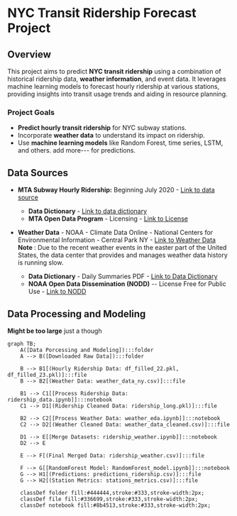 # NYC Transit Ridership Forecast Project

## Overview

This project aims to predict **NYC transit ridership** using a combination of historical ridership data, **weather information**, and event data. It leverages machine learning models to forecast hourly ridership at various stations, providing insights into transit usage trends and aiding in resource planning.

### Project Goals

- **Predict hourly transit ridership** for NYC subway stations.
- Incorporate **weather data** to understand its impact on ridership.
- Use **machine learning models** like Random Forest, time series, LSTM, and others.  add more--- for predictions.

## Data Sources
- **MTA Subway Hourly Ridership:** Beginning July 2020 - [Link to data source](https://data.ny.gov/Transportation/MTA-Subway-Hourly-Ridership-Beginning-July-2020/wujg-7c2s/about_data)
  - **Data Dictionary** - [Link to data dictionary](https://data.ny.gov/api/views/wujg-7c2s/files/41d9b5bf-aeda-4a7e-b15c-a3c5f01ee345?download=true&filename=MTA_SubwayHourlyRidership_DataDictionary.pdf)
  - **MTA Open Data Program** - Licensing - [Link to License](https://new.mta.info/open-data)
  
- **Weather Data** - NOAA - Climate Data Online - National Centers for Environmental Information - Central Park NY - [Link to Weather Data](https://www.ncdc.noaa.gov/cdo-web/datasets)
  **Note** : Due to the recent weather events in the easter part of the United States, the data center that provides and manages weather data history is running slow.   
  - **Data Dictionary** - Daily Summaries PDF - [Link to Data Dictionary](http://www.ncei.noaa.gov/pub/data/cdo/documentation/GHCND_documentation.pdf)
  - **NOAA Open Data Dissemination (NODD)** -- License Free for Public Use - [Link to NODD](https://www.noaa.gov/information-technology/open-data-dissemination)

## Data Processing and Modeling
**Might be too large** just a though
```mermaid
graph TB;
    A([Data Porcessing and Modeling]):::folder
    A --> B([Downloaded Raw Data]):::folder
    
    B --> B1[(Hourly Ridership Data: df_filled_22.pkl, df_filled_23.pkl)]:::file
    B --> B2[(Weather Data: weather_data_ny.csv)]:::file
    
    B1 --> C1[[Process Ridership Data: ridership_data.ipynb]]:::notebook
    C1 --> D1[(Ridership Cleaned Data: ridership_long.pkl)]:::file
    
    B2 --> C2[[Process Weather Data: weather_eda.ipynb]]:::notebook
    C2 --> D2[(Weather Cleaned Data: weather_data_cleaned.csv)]:::file
    
    D1 --> E[[Merge Datasets: ridership_weather.ipynb]]:::notebook
    D2 --> E
    
    E --> F[(Final Merged Data: ridership_weather.csv)]:::file

    F --> G[[RandomForest Model: RandomForest_model.ipynb]]:::notebook
    G --> H1[(Predictions: predictions_ridership.csv)]:::file
    G --> H2[(Station Metrics: stations_metrics.csv)]:::file

    classDef folder fill:#444444,stroke:#333,stroke-width:2px;
    classDef file fill:#336699,stroke:#333,stroke-width:2px;
    classDef notebook fill:#8b4513,stroke:#333,stroke-width:2px;




